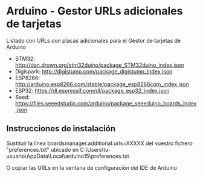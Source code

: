 # Arduino - Gestor URLs adicionales de tarjetas

Listado con URLs con placas adicionales para el Gestor de tarjetas de Arduino
- STM32: http://dan.drown.org/stm32duino/package_STM32duino_index.json
- Digispark: http://digistump.com/package_digistump_index.json
- ESP8266: http://arduino.esp8266.com/stable/package_esp8266com_index.json
- ESP32: https://dl.espressif.com/dl/package_esp32_index.json
- Seed: https://files.seeedstudio.com/arduino/package_seeeduino_boards_index.json

## Instrucciones de instalación
Sustituir la línea boardsmanager.additional.urls=XXXXX del vuestro fichero "preferences.txt" ubicado en
C:\Users\tu-usuario\AppData\Local\arduino15\preferences.txt

O copiar las URLs en la ventana de configuración del IDE de Arduino
